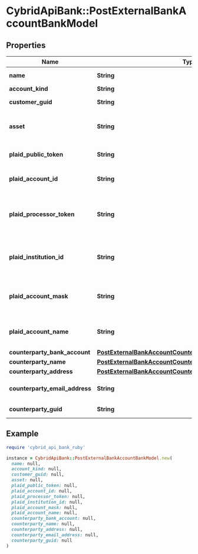 # CybridApiBank::PostExternalBankAccountBankModel

## Properties

| Name | Type | Description | Notes |
| ---- | ---- | ----------- | ----- |
| **name** | **String** | The name of the account. |  |
| **account_kind** | **String** | The account type |  |
| **customer_guid** | **String** | The customer identifier. | [optional] |
| **asset** | **String** | The asset code. If not set will try and default to the Bank&#39;s configured fiat asset. |  |
| **plaid_public_token** | **String** | The public token for the account. Required for &#39;plaid&#39; accounts. | [optional] |
| **plaid_account_id** | **String** | The account identifier in plaid. Required for &#39;plaid&#39; accounts. | [optional] |
| **plaid_processor_token** | **String** | The Plaid processor token used to access the account. Required for &#39;plaid_processor_token&#39; accounts. | [optional] |
| **plaid_institution_id** | **String** | Plaid&#39;s institution ID for the account&#39;s institution. Required for &#39;plaid_processor_token&#39; accounts. | [optional] |
| **plaid_account_mask** | **String** | The account mask for the account. Required for &#39;plaid_processor_token&#39; accounts. | [optional] |
| **plaid_account_name** | **String** | The name of the account. Required for &#39;plaid_processor_token&#39; accounts. | [optional] |
| **counterparty_bank_account** | [**PostExternalBankAccountCounterpartyBankAccountBankModel**](PostExternalBankAccountCounterpartyBankAccountBankModel.md) |  | [optional] |
| **counterparty_name** | [**PostExternalBankAccountCounterpartyNameBankModel**](PostExternalBankAccountCounterpartyNameBankModel.md) |  | [optional] |
| **counterparty_address** | [**PostExternalBankAccountCounterpartyAddressBankModel**](PostExternalBankAccountCounterpartyAddressBankModel.md) |  | [optional] |
| **counterparty_email_address** | **String** | The counterparty&#39;s email address on their checking account. | [optional] |
| **counterparty_guid** | **String** | The counterparty identifier. | [optional] |

## Example

```ruby
require 'cybrid_api_bank_ruby'

instance = CybridApiBank::PostExternalBankAccountBankModel.new(
  name: null,
  account_kind: null,
  customer_guid: null,
  asset: null,
  plaid_public_token: null,
  plaid_account_id: null,
  plaid_processor_token: null,
  plaid_institution_id: null,
  plaid_account_mask: null,
  plaid_account_name: null,
  counterparty_bank_account: null,
  counterparty_name: null,
  counterparty_address: null,
  counterparty_email_address: null,
  counterparty_guid: null
)
```


